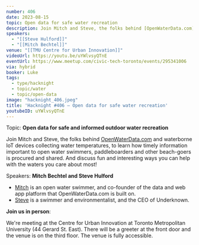 ```yaml
---
number: 406
date: 2023-08-15
topic: Open data for safe water recreation
description: Join Mitch and Steve, the folks behind [OpenWaterData.com](OpenWaterData.com) and waterborne IoT devices collecting water temperatures, to learn how timely information important to open water swimmers, paddleboarders and other beach-goers is procured and shared. And discuss fun and interesting ways you can help with the waters you care about most!
speakers:
  - "[[Steve Hulford]]"
  - "[[Mitch Bechtel]]"
venue: "[[TMU Centre for Urban Innovation]]"
videoUrl: https://youtu.be/uYWlvsyQTnE
eventUrl: https://www.meetup.com/civic-tech-toronto/events/295341006
via: hybrid
booker: Luke
tags:
  - type/hacknight
  - topic/water
  - topic/open-data
image: "hacknight_406.jpeg"
title: 'Hacknight #406 – Open data for safe water recreation'
youtubeID: uYWlvsyQTnE
---
```

Topic: **Open data for safe and informed outdoor water recreation**

Join Mitch and Steve, the folks behind [OpenWaterData.com](OpenWaterData.com) and waterborne IoT devices collecting water temperatures, to learn how timely information important to open water swimmers, paddleboarders and other beach-goers is procured and shared. And discuss fun and interesting ways you can help with the waters you care about most!

Speakers: **Mitch Bechtel and Steve Hulford**

* [Mitch](https://www.linkedin.com/in/mitchbechtel/?originalSubdomain=ca) is an open water swimmer, and co-founder of the data and web app platform that OpenWaterData.com is built on.
* [Steve](https://linktr.ee/hulford) is a swimmer and environmentalist, and the CEO of Underknown.

**Join us in person**:

We're meeting at the Centre for Urban Innovation at Toronto Metropolitan University (44 Gerard St. East). There will be a greeter at the front door and the venue is on the third floor. The venue is fully accessible.
